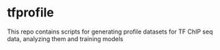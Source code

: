 # tfprofile
This repo contains scripts for generating profile datasets for TF ChIP seq data, analyzing them and training models
